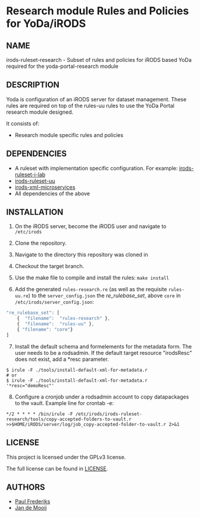 Research module Rules and Policies for YoDa/iRODS
==========

NAME
----
irods-ruleset-research - Subset of rules and policies for iRODS based YoDa required for the yoda-portal-research module 

DESCRIPTION
-----------
Yoda is configuration of an iRODS server for dataset management.
These rules are required on top of the rules-uu rules to use the YoDa Portal research module designed.

It consists of:
- Research module specific rules and policies

DEPENDENCIES
------------
- A ruleset with implementation specific configuration. For example: [irods-ruleset-i-lab](https://github.com/UtrechtUniversity/irods-ruleset-i-lab)
- [irods-ruleset-uu](https://github.com/UtrechtUniversity/irods-ruleset-uu)
- [irods-xml-microservices](https://github.com/UtrechtUniversity/irods-xml-microservices)
- All dependencies of the above

INSTALLATION
-----------
1) On the iRODS server, become the iRODS user and navigate to ``/etc/irods``

2) Clone the repository.

3) Navigate to the directory this repository was cloned in

4) Checkout the target branch.

5) Use the make file to compile and install the rules: ``make install``

6) Add the generated `rules-research.re` (as well as the requisite `rules-uu.re`) to the `server_config.json` the _re_rulebase_set_, above `core` in `/etc/irods/server_config.json`:

```javascript
"re_rulebase_set": [
    {  "filename":  "rules-research" },
    {  "filename":  "rules-uu" },
    { "filename": "core"}
]
```

7) Install the default schema and formelements for the metadata form. The user needs to be a rodsadmin. If the default target resource "irodsResc" does not exist, add a *resc parameter.
```
$ irule -F ./tools/install-default-xml-for-metadata.r
# or
$ irule -F ./tools/install-default-xml-for-metadata.r '*resc="demoResc"'
```

8) Configure a cronjob under a rodsadmin account to copy datapackages to the vault. Example line for crontab -e:

```
*/2 * * * * /bin/irule -F /etc/irods/irods-ruleset-research/tools/copy-accepted-folders-to-vault.r >>$HOME/iRODS/server/log/job_copy-accepted-folder-to-vault.r 2>&1
```
    
LICENSE
-------
This project is licensed under the GPLv3 license.

The full license can be found in [LICENSE](LICENSE).

AUTHORS
-------
- [Paul Frederiks](https://github.com/pfrederiks)
- [Jan de Mooij](https://github.com/ajdemooij)


